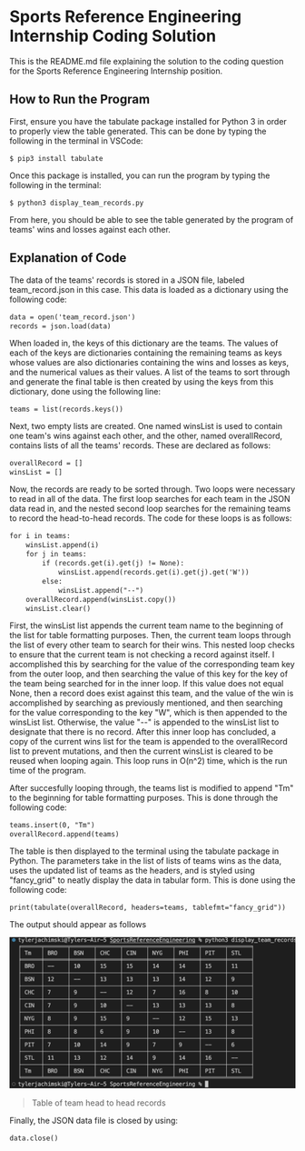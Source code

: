 # Sports Reference Engineering Internship Coding Solution

This is the README.md file explaining the solution to the coding question for the Sports Reference Engineering Internship position.

## How to Run the Program
First, ensure you have the tabulate package installed for Python 3 in order to properly view the table generated. This can be done by typing the following in the terminal in VSCode:
```
$ pip3 install tabulate
```

Once this package is installed, you can run the program by typing the following in the terminal:
```
$ python3 display_team_records.py
```

From here, you should be able to see the table generated by the program of teams' wins and losses against each other.

## Explanation of Code
The data of the teams' records is stored in a JSON file, labeled team_record.json in this case. This data is loaded as a dictionary using the following code:
```
data = open('team_record.json')
records = json.load(data)
```

When loaded in, the keys of this dictionary are the teams. The values of each of the keys are dictionaries containing the remaining teams as keys whose values are also dictionaries containing the wins and losses as keys, and the numerical values as their values. A list of the teams to sort through and generate the final table is then created by using the keys from this dictionary, done using the following line:
```
teams = list(records.keys())
```

Next, two empty lists are created. One named winsList is used to contain one team's wins against each other, and the other, named overallRecord, contains lists of all the teams' records. These are declared as follows:
```
overallRecord = []
winsList = []
```

Now, the records are ready to be sorted through. Two loops were necessary to read in all of the data. The first loop searches for each team in the JSON data read in, and the nested second loop searches for the remaining teams to record the head-to-head records. The code for these loops is as follows:
```
for i in teams:
    winsList.append(i)
    for j in teams:
        if (records.get(i).get(j) != None):
            winsList.append(records.get(i).get(j).get('W'))
        else:
            winsList.append("--")
    overallRecord.append(winsList.copy())
    winsList.clear()
```

First, the winsList list appends the current team name to the beginning of the list for table formatting purposes. Then, the current team loops through the list of every other team to search for their wins. This nested loop checks to ensure that the current team is not checking a record against itself. I accomplished this by searching for the value of the corresponding team key from the outer loop, and then searching the value of this key for the key of the team being searched for in the inner loop. If this value does not equal None, then a record does exist against this team, and the value of the win is accomplished by searching as previously mentioned, and then searching for the value corresponding to the key "W", which is then appended to the winsList list. Otherwise, the value "--" is appended to the winsList list to designate that there is no record. After this inner loop has concluded, a copy of the current wins list for the team is appended to the overallRecord list to prevent mutations, and then the current winsList is cleared to be reused when looping again. This loop runs in O(n^2) time, which is the run time of the program.


After succesfully looping through, the teams list is modified to append "Tm" to the beginning for table formatting purposes. This is done through the following code:
```
teams.insert(0, "Tm")
overallRecord.append(teams)
```

The table is then displayed to the terminal using the tabulate package in Python. The parameters take in the list of lists of teams wins as the data, uses the updated list of teams as the headers, and is styled using "fancy_grid" to neatly display the data in tabular form. This is done using the following code:
```
print(tabulate(overallRecord, headers=teams, tablefmt="fancy_grid"))
```

The output should appear as follows

![Team Head to Head Records](images/team_records_output.png)
>Table of team head to head records

Finally, the JSON data file is closed by using:
```
data.close()
```
